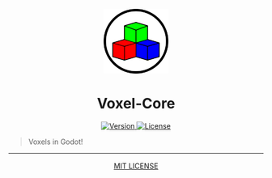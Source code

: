 <p align="center">
	<a>
		<img width="128px" src="./assets/VoxelCore.svg?sanitize=true" alt="VOXEL-CORE" />
		<h1 align="center">
			Voxel-Core
		</h1>
	</a>
</p>


<p align="center">
	<a href="https://github.com/ClarkThyLord/Voxel-Core/releases">
		<img src="https://img.shields.io/badge/Version-0.0.0-blue.svg" alt="Version">
	</a>
	<a href="https://github.com/ClarkThyLord/Voxel-Core/blob/master/LICENSE">
		<img src="https://img.shields.io/badge/License-MIT-brightgreen.svg" alt="License">
	</a>
</p>

> Voxels in Godot!

---

<p align="center">
	<a href="https://github.com/ClarkThyLord/Voxel-Core/blob/master/LICENSE" target="_blank" rel="noopener noreferrer" style="vertical-align: middle;">
		MIT LICENSE
	</a>
</p>
